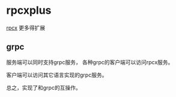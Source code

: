 # rpcxplus

[rpcx](https://rpcx.io) 更多得扩展


## grpc

服务端可以同时支持grpc服务， 各种grpc的客户端可以访问rpcx服务。

客户端可以访问其它语言实现的grpc服务。

总之，实现了和grpc的互操作。

